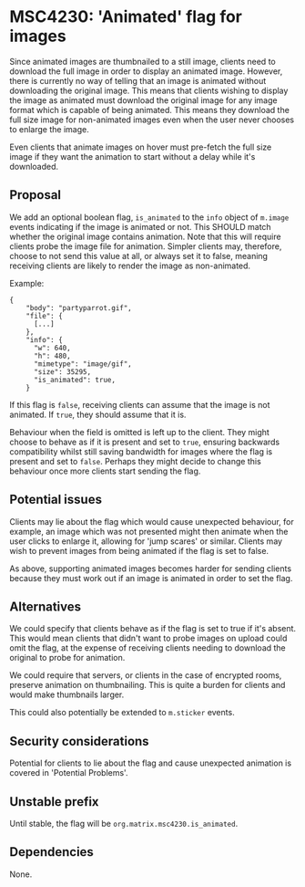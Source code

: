 # MSC4230: 'Animated' flag for images

Since animated images are thumbnailed to a still image, clients need to download the full
image in order to display an animated image. However, there is currently no way of telling that
an image is animated without downloading the original image. This means that clients wishing
to display the image as animated must download the original image for any image format which
is capable of being animated. This means they download the full size image for non-animated
images even when the user never chooses to enlarge the image.

Even clients that animate images on hover must pre-fetch the full size image if they want the
animation to start without a delay while it's downloaded.

## Proposal

We add an optional boolean flag, `is_animated` to the `info` object of `m.image` events indicating if
the image is animated or not. This SHOULD match whether the original image contains animation. Note
that this will require clients probe the image file for animation. Simpler clients may, therefore,
choose to not send this value at all, or always set it to false, meaning receiving clients are
likely to render the image as non-animated.

Example:

```json5
{
    "body": "partyparrot.gif",
    "file": {
      [...]
    },
    "info": {
      "w": 640,
      "h": 480,
      "mimetype": "image/gif",
      "size": 35295,
      "is_animated": true,
    }
```

If this flag is `false`, receiving clients can assume that the image is not animated. If `true`, they should
assume that it is.

Behaviour when the field is omitted is left up to the client. They might choose to behave as if it is present
and set to `true`, ensuring backwards compatibility whilst still saving bandwidth for images where the flag
is present and set to `false`. Perhaps they might decide to change this behaviour once more clients start
sending the flag.

## Potential issues

Clients may lie about the flag which would cause unexpected behaviour, for example, an image which
was not presented might then animate when the user clicks to enlarge it, allowing for 'jump scares'
or similar. Clients may wish to prevent images from being animated if the flag is set to false.

As above, supporting animated images becomes harder for sending clients because they must work out if
an image is animated in order to set the flag.

## Alternatives

We could specify that clients behave as if the flag is set to true if it's absent. This would mean
clients that didn't want to probe images on upload could omit the flag, at the expense of receiving
clients needing to download the original to probe for animation.

We could require that servers, or clients in the case of encrypted rooms, preserve animation on
thumbnailing. This is quite a burden for clients and would make thumbnails larger.

This could also potentially be extended to `m.sticker` events.

## Security considerations

Potential for clients to lie about the flag and cause unexpected animation is covered in 'Potential
Problems'.

## Unstable prefix

Until stable, the flag will be `org.matrix.msc4230.is_animated`.

## Dependencies

None.

